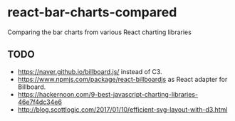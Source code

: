 # react-bar-charts-compared
Comparing the bar charts from various React charting libraries

## TODO

- https://naver.github.io/billboard.js/ instead of C3.
- https://www.npmjs.com/package/react-billboardjs as React adapter for Billboard.
- https://hackernoon.com/9-best-javascript-charting-libraries-46e7f4dc34e6
- http://blog.scottlogic.com/2017/01/10/efficient-svg-layout-with-d3.html
